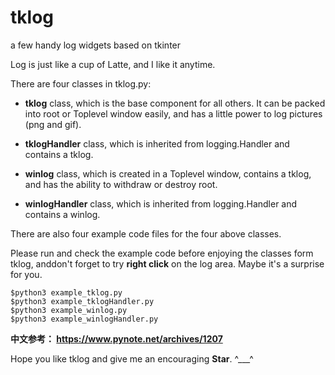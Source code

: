 # tklog
a few handy log widgets based on tkinter

Log is just like a cup of Latte, and I like it anytime.

There are four classes in tklog.py:

* **tklog** class, which is the base component for all others. It can be
  packed into root or Toplevel window easily, and has a little power to
  log pictures (png and gif).

* **tklogHandler** class, which is inherited from logging.Handler and
  contains a tklog.

* **winlog** class, which is created in a Toplevel window, contains a
  tklog, and has the ability to withdraw or destroy root.

* **winlogHandler** class, which is inherited from logging.Handler and
  contains a winlog.

There are also four example code files for the four above classes.

Please run and check the example code before enjoying the classes form tklog, 
anddon't forget to try **right click** on the log area. Maybe it's a surprise
for you.

    $python3 example_tklog.py
    $python3 example_tklogHandler.py
    $python3 example_winlog.py
    $python3 example_winlogHandler.py

**中文参考： https://www.pynote.net/archives/1207**

Hope you like tklog and give me an encouraging **Star**. ^___^

